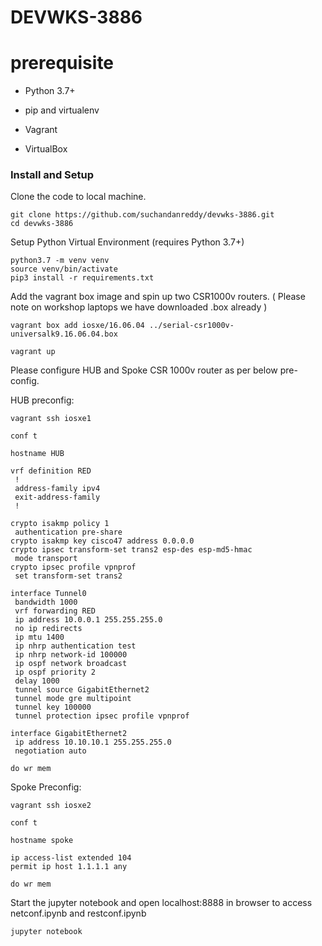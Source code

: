 # DEVWKS-3886

# prerequisite

* Python 3.7+

* pip and virtualenv

* Vagrant

* VirtualBox

### Install and Setup

Clone the code to local machine.

```
git clone https://github.com/suchandanreddy/devwks-3886.git
cd devwks-3886
```

Setup Python Virtual Environment (requires Python 3.7+)

```
python3.7 -m venv venv
source venv/bin/activate
pip3 install -r requirements.txt
```

Add the vagrant box image and spin up two CSR1000v routers. ( Please note on workshop laptops we have downloaded .box already )


```
vagrant box add iosxe/16.06.04 ../serial-csr1000v-universalk9.16.06.04.box

vagrant up
```

Please configure HUB and Spoke CSR 1000v router as per below pre-config. 

HUB preconfig:

```
vagrant ssh iosxe1

conf t

hostname HUB

vrf definition RED
 !
 address-family ipv4
 exit-address-family
 !

crypto isakmp policy 1
 authentication pre-share
crypto isakmp key cisco47 address 0.0.0.0
crypto ipsec transform-set trans2 esp-des esp-md5-hmac
 mode transport
crypto ipsec profile vpnprof
 set transform-set trans2

interface Tunnel0
 bandwidth 1000
 vrf forwarding RED
 ip address 10.0.0.1 255.255.255.0
 no ip redirects
 ip mtu 1400
 ip nhrp authentication test
 ip nhrp network-id 100000
 ip ospf network broadcast
 ip ospf priority 2
 delay 1000
 tunnel source GigabitEthernet2
 tunnel mode gre multipoint
 tunnel key 100000
 tunnel protection ipsec profile vpnprof

interface GigabitEthernet2
 ip address 10.10.10.1 255.255.255.0
 negotiation auto

do wr mem
```

Spoke Preconfig:

```
vagrant ssh iosxe2

conf t

hostname spoke

ip access-list extended 104
permit ip host 1.1.1.1 any

do wr mem
```

Start the jupyter notebook and open localhost:8888 in browser to access netconf.ipynb and restconf.ipynb

```
jupyter notebook
```
